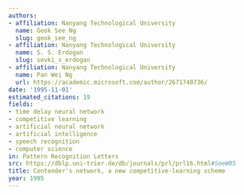 ```yaml
---
authors:
- affiliation: Nanyang Technological University
  name: Geok See Ng
  slug: geok_see_ng
- affiliation: Nanyang Technological University
  name: S. S. Erdogan
  slug: sevki_s_erdogan
- affiliation: Nanyang Technological University
  name: Pan Wei Ng
  url: https://academic.microsoft.com/author/2671740736/
date: '1995-11-01'
estimated_citations: 19
fields:
- time delay neural network
- competitive learning
- artificial neural network
- artificial intelligence
- speech recognition
- computer science
in: Pattern Recognition Letters
src: https://dblp.uni-trier.de/db/journals/prl/prl16.html#SeeW95
title: Contender's network, a new competitive-learning scheme
year: 1995
---
```

